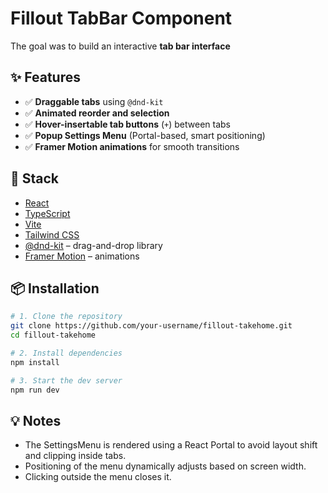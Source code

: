 # Fillout TabBar Component

The goal was to build an interactive **tab bar interface** 

## ✨ Features

- ✅ **Draggable tabs** using `@dnd-kit`
- ✅ **Animated reorder and selection**
- ✅ **Hover-insertable tab buttons** (`+`) between tabs
- ✅ **Popup Settings Menu** (Portal-based, smart positioning)
- ✅ **Framer Motion animations** for smooth transitions

## 🧠 Stack

- [React](https://reactjs.org/)
- [TypeScript](https://www.typescriptlang.org/)
- [Vite](https://vitejs.dev/)
- [Tailwind CSS](https://tailwindcss.com/)
- [@dnd-kit](https://dndkit.com/) – drag-and-drop library
- [Framer Motion](https://www.framer.com/motion/) – animations

## 📦 Installation

```bash
# 1. Clone the repository
git clone https://github.com/your-username/fillout-takehome.git
cd fillout-takehome

# 2. Install dependencies
npm install

# 3. Start the dev server
npm run dev
```

## 💡 Notes
* The SettingsMenu is rendered using a React Portal to avoid layout shift and clipping inside tabs.
* Positioning of the menu dynamically adjusts based on screen width.
* Clicking outside the menu closes it.